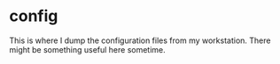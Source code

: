 # config
This is where I dump the configuration files from my workstation. There might be something useful here sometime.
